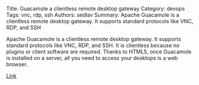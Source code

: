 Title: Guacamole a clientless remote desktop gateway
Category: devops
Tags: vnc, rdp, ssh
Authors: sedlav
Summary: Apache Guacamole is a clientless remote desktop gateway. It supports standard protocols like VNC, RDP, and SSH

Apache Guacamole is a clientless remote desktop gateway. It supports standard protocols like VNC, RDP, and SSH. It is clientless because no plugins or client software are required. Thanks to HTML5, once Guacamole is installed on a server, all you need to access your desktops is a web browser.

[Link](http://guacamole.incubator.apache.org/)

